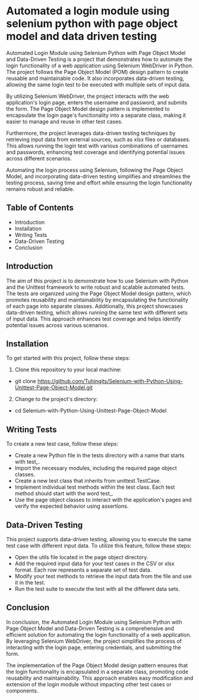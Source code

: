 # Automated a login module using selenium python with page object model and data driven testing
Automated Login Module using Selenium Python with Page Object Model and Data-Driven Testing is a project that demonstrates how to automate the login functionality of a web application using Selenium WebDriver in Python. The project follows the Page Object Model (POM) design pattern to create reusable and maintainable code. It also incorporates data-driven testing, allowing the same login test to be executed with multiple sets of input data.

By utilizing Selenium WebDriver, the project interacts with the web application's login page, enters the username and password, and submits the form. The Page Object Model design pattern is implemented to encapsulate the login page's functionality into a separate class, making it easier to manage and reuse in other test cases.

Furthermore, the project leverages data-driven testing techniques by retrieving input data from external sources, such as xlsx files or databases. This allows running the login test with various combinations of usernames and passwords, enhancing test coverage and identifying potential issues across different scenarios.

Automating the login process using Selenium, following the Page Object Model, and incorporating data-driven testing simplifies and streamlines the testing process, saving time and effort while ensuring the login functionality remains robust and reliable.

## Table of Contents
- Introduction
- Installation
- Writing Tests
- Data-Driven Testing
- Conclusion


## Introduction
The aim of this project is to demonstrate how to use Selenium with Python and the Unittest framework to write robust and scalable automated tests. The tests are organized using the Page Object Model design pattern, which promotes reusability and maintainability by encapsulating the functionality of each page into separate classes.
Additionally, this project showcases data-driven testing, which allows running the same test with different sets of input data. This approach enhances test coverage and helps identify potential issues across various scenarios.
## Installation
To get started with this project, follow these steps:

1. Clone this repository to your local machine:
- git clone  https://github.com/Tuhingits/Selenium-with-Python-Using-Unittest-Page-Object-Model.git
2. Change to the project's directory:
- cd Selenium-with-Python-Using-Unittest-Page-Object-Model

## Writing Tests
To create a new test case, follow these steps:

- Create a new Python file in the tests directory with a name that starts with test_.
- Import the necessary modules, including the required page object classes.
- Create a new test class that inherits from unittest.TestCase.
- Implement individual test methods within the test class. Each test method should start with the word test_.
- Use the page object classes to interact with the application's pages
and verify the expected behavior using assertions.

## Data-Driven Testing
This project supports data-driven testing, allowing you to execute the same test case with different input data. To utilize this feature, follow these steps:

- Open the utils file located in the page object directory.
- Add the required input data for your test cases in the CSV or xlsx format. Each row represents a separate set of test data.
- Modify your test methods to retrieve the input data from the file and use it in the test.
- Run the test suite to execute the test with all the different data sets.
## Conclusion
In conclusion, the Automated Login Module using Selenium Python with Page Object Model and Data-Driven Testing is a comprehensive and efficient solution for automating the login functionality of a web application. By leveraging Selenium WebDriver, the project simplifies the process of interacting with the login page, entering credentials, and submitting the form.

The implementation of the Page Object Model design pattern ensures that the login functionality is encapsulated in a separate class, promoting code reusability and maintainability. This approach enables easy modification and extension of the login module without impacting other test cases or components.
